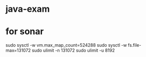 # java-exam
# for sonar 
sudo sysctl -w vm.max_map_count=524288
sudo sysctl -w fs.file-max=131072
sudo ulimit -n 131072
sudo ulimit -u 8192